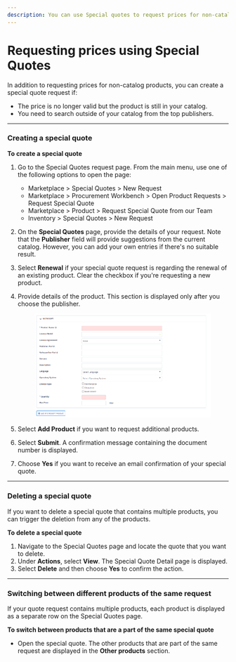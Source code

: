 ```yaml
---
description: You can use Special quotes to request prices for non-catalog products.
---
```


# Requesting prices using Special Quotes

In addition to requesting prices for non-catalog products, you can create a special quote request if:

* The price is no longer valid but the product is still in your catalog.
* You need to search outside of your catalog from the top publishers.

***

### Creating a special quote <a href="#createquote" id="createquote"></a>

**To create a special quote**

1. Go to the Special Quotes request page. From the main menu, use one of the following options to open the page:
   * Marketplace > Special Quotes > New Request
   * Marketplace > Procurement Workbench > Open Product Requests > Request Special Quote
   * Marketplace > Product > Request Special Quote from our Team
   * Inventory > Special Quotes > New Request
2. On the **Special Quotes** page, provide the details of your request. Note that the **Publisher** field will provide suggestions from the current catalog. However, you can add your own entries if there's no suitable result.
3. Select **Renewal** if your special quote request is regarding the renewal of an existing product. Clear the checkbox if you're requesting a new product.
4.  Provide details of the product. This section is displayed only after you choose the publisher.



    <figure><img src="../../.gitbook/assets/image (12) (1) (1) (1) (1) (1).png" alt=""><figcaption></figcaption></figure>
5. Select **Add Product** if you want to request additional products.
6. Select **Submit**. A confirmation message containing the document number is displayed.
7. Choose **Yes** if you want to receive an email confirmation of your special quote.

***

### Deleting a special quote

If you want to delete a special quote that contains multiple products, you can trigger the deletion from any of the products.

**To delete a special quote**

1. Navigate to the Special Quotes page and locate the quote that you want to delete.
2. Under **Actions**, select **View**. The Special Quote Detail page is displayed.
3. Select **Delete** and then choose **Yes** to confirm the action.

***

### Switching between different products of the same request

If your quote request contains multiple products, each product is displayed as a separate row on the Special Quotes page.

**To switch between products that are a part of the same special quote**

* Open the special quote. The other products that are part of the same request are displayed in the **Other products** section.

